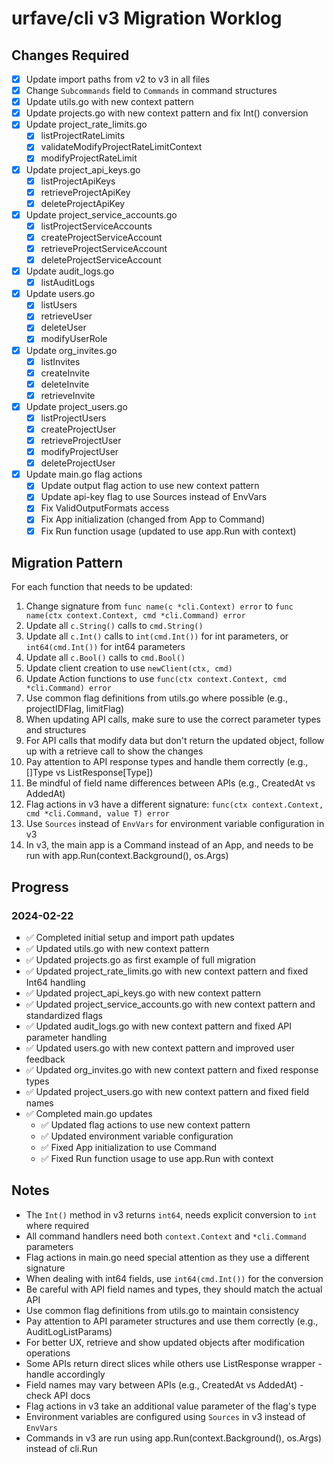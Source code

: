 # urfave/cli v3 Migration Worklog

## Changes Required

- [x] Update import paths from v2 to v3 in all files
- [x] Change `Subcommands` field to `Commands` in command structures
- [x] Update utils.go with new context pattern
- [x] Update projects.go with new context pattern and fix Int() conversion
- [x] Update project_rate_limits.go
  - [x] listProjectRateLimits
  - [x] validateModifyProjectRateLimitContext
  - [x] modifyProjectRateLimit
- [x] Update project_api_keys.go
  - [x] listProjectApiKeys
  - [x] retrieveProjectApiKey
  - [x] deleteProjectApiKey
- [x] Update project_service_accounts.go
  - [x] listProjectServiceAccounts
  - [x] createProjectServiceAccount
  - [x] retrieveProjectServiceAccount
  - [x] deleteProjectServiceAccount
- [x] Update audit_logs.go
  - [x] listAuditLogs
- [x] Update users.go
  - [x] listUsers
  - [x] retrieveUser
  - [x] deleteUser
  - [x] modifyUserRole
- [x] Update org_invites.go
  - [x] listInvites
  - [x] createInvite
  - [x] deleteInvite
  - [x] retrieveInvite
- [x] Update project_users.go
  - [x] listProjectUsers
  - [x] createProjectUser
  - [x] retrieveProjectUser
  - [x] modifyProjectUser
  - [x] deleteProjectUser
- [x] Update main.go flag actions
  - [x] Update output flag action to use new context pattern
  - [x] Update api-key flag to use Sources instead of EnvVars
  - [x] Fix ValidOutputFormats access
  - [x] Fix App initialization (changed from App to Command)
  - [x] Fix Run function usage (updated to use app.Run with context)

## Migration Pattern

For each function that needs to be updated:

1. Change signature from `func name(c *cli.Context) error` to `func name(ctx context.Context, cmd *cli.Command) error`
2. Update all `c.String()` calls to `cmd.String()`
3. Update all `c.Int()` calls to `int(cmd.Int())` for int parameters, or `int64(cmd.Int())` for int64 parameters
4. Update all `c.Bool()` calls to `cmd.Bool()`
5. Update client creation to use `newClient(ctx, cmd)`
6. Update Action functions to use `func(ctx context.Context, cmd *cli.Command) error`
7. Use common flag definitions from utils.go where possible (e.g., projectIDFlag, limitFlag)
8. When updating API calls, make sure to use the correct parameter types and structures
9. For API calls that modify data but don't return the updated object, follow up with a retrieve call to show the changes
10. Pay attention to API response types and handle them correctly (e.g., []Type vs ListResponse[Type])
11. Be mindful of field name differences between APIs (e.g., CreatedAt vs AddedAt)
12. Flag actions in v3 have a different signature: `func(ctx context.Context, cmd *cli.Command, value T) error`
13. Use `Sources` instead of `EnvVars` for environment variable configuration in v3
14. In v3, the main app is a Command instead of an App, and needs to be run with app.Run(context.Background(), os.Args)

## Progress

### 2024-02-22

- ✅ Completed initial setup and import path updates
- ✅ Updated utils.go with new context pattern
- ✅ Updated projects.go as first example of full migration
- ✅ Updated project_rate_limits.go with new context pattern and fixed Int64 handling
- ✅ Updated project_api_keys.go with new context pattern
- ✅ Updated project_service_accounts.go with new context pattern and standardized flags
- ✅ Updated audit_logs.go with new context pattern and fixed API parameter handling
- ✅ Updated users.go with new context pattern and improved user feedback
- ✅ Updated org_invites.go with new context pattern and fixed response types
- ✅ Updated project_users.go with new context pattern and fixed field names
- ✅ Completed main.go updates
  - ✅ Updated flag actions to use new context pattern
  - ✅ Updated environment variable configuration
  - ✅ Fixed App initialization to use Command
  - ✅ Fixed Run function usage to use app.Run with context

## Notes

- The `Int()` method in v3 returns `int64`, needs explicit conversion to `int` where required
- All command handlers need both `context.Context` and `*cli.Command` parameters
- Flag actions in main.go need special attention as they use a different signature
- When dealing with int64 fields, use `int64(cmd.Int())` for the conversion
- Be careful with API field names and types, they should match the actual API
- Use common flag definitions from utils.go to maintain consistency
- Pay attention to API parameter structures and use them correctly (e.g., AuditLogListParams)
- For better UX, retrieve and show updated objects after modification operations
- Some APIs return direct slices while others use ListResponse wrapper - handle accordingly
- Field names may vary between APIs (e.g., CreatedAt vs AddedAt) - check API docs
- Flag actions in v3 take an additional value parameter of the flag's type
- Environment variables are configured using `Sources` in v3 instead of `EnvVars`
- Commands in v3 are run using app.Run(context.Background(), os.Args) instead of cli.Run
